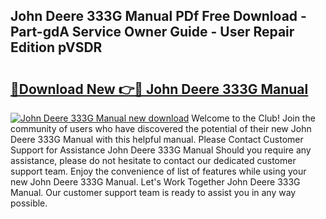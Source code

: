 ## John Deere 333G Manual PDf Free Download - Part-gdA Service Owner Guide - User Repair Edition pVSDR

# <h2><a href="http://bc93184.oget.top/?id=John+Deere+333G+Manual">🔗Download New 👉🔴 John Deere 333G Manual</a></h2>

[![John Deere 333G Manual new download](https://i.imgur.com/5g1atiW.png)](http://bc93184.oget.top/?id=John+Deere+333G+Manual)
Welcome to the Club! Join the community of users who have discovered the potential of their new John Deere 333G Manual with this helpful manual. Please Contact Customer Support for Assistance John Deere 333G Manual Should you require any assistance, please do not hesitate to contact our dedicated customer support team. Enjoy the convenience of list of features while using your new John Deere 333G Manual. Let's Work Together John Deere 333G Manual. Our customer support team is ready to assist you in any way possible.
